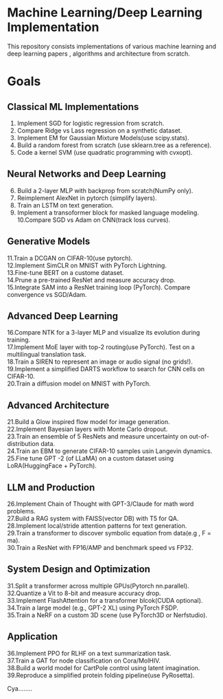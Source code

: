 # **Machine Learning/Deep Learning Implementation**

This repository consists implementations of various machine learning and deep learning papers , algorithms and architecture from scratch.

# **Goals**
## **Classical ML Implementations** <br>
1. Implement SGD for logistic regression from scratch.<br>
2. Compare Ridge vs Lass regression on a synthetic dataset.<br>
3. Implement EM for Gaussian Mixture Models(use scipy.stats).<br>
4. Build a random forest from scratch (use sklearn.tree as a reference).<br>
5. Code a kernel SVM (use quadratic programming with cvxopt).<br>
## **Neural Networks and Deep Learning**
6. Build a 2-layer MLP with backprop from scratch(NumPy only).<br>
7. Reimplement AlexNet in pytorch (simplify layers).<br>
8. Train an LSTM on text generation.<br>
9. Implement a transoformer block for masked language modeling.<br>
10.Compare SGD vs Adam on CNN(track loss curves).<br>
## **Generative Models**
11.Train a DCGAN on CIFAR-10(use pytorch).<br>
12.Implement SimCLR on MNIST with PyTorch Lightning.<br>
13.Fine-tune BERT on a custome dataset.<br>
14.Prune a pre-trained ResNet and measure accuracy drop.<br>
15.Integrate SAM into a ResNet training loop (PyTorch). Compare convergence vs SGD/Adam.<br>
## **Advanced Deep Learning**
16.Compare NTK for a 3-layer MLP and visualize its evolution during training.<br>
17.Implement MoE layer with top-2 routing(use PyTorch). Test on a multilingual translation task.<br>
18.Train a SIREN to represent an image or audio signal (no grids!).<br>
19.Implement a simplified DARTS workflow to search for CNN cells on CIFAR-10.<br>
20.Train a diffusion model on MNIST with PyTorch.<br>
## **Advanced Architecture**
21.Build a Glow inspired flow model for image generation.<br>
22.Implement Bayesian layers with Monte Carlo dropout.<br>
23.Train an ensemble of 5 ResNets and measure uncertainty on out-of-distribution data.<br>
24.Train an EBM to generate CIFAR-10 samples usin Langevin dynamics.<br>
25.Fine tune GPT -2 (of LLaMA) on a custom dataset using LoRA(HuggingFace + PyTorch).<br>
## **LLM and Production**
26.Implement Chain of Thought with GPT-3/Claude for math word problems.<br>
27.Build a RAG system with FAISS(vector DB) with T5 for QA.<br>
28.Implement local/stride attention patterns for text generation.<br>
29.Train a transformer to discover symbolic equation from data(e.g , F = ma).<br>
30.Train a ResNet with FP16/AMP and benchmark speed vs FP32.<br>
## **System Design and Optimization**
31.Split a transformer across multiple GPUs(Pytorch nn.parallel).<br>
32.Quantize a Vit to 8-bit and measure accuracy drop.<br>
33.Implement FlashAttention for a transformer blcok(CUDA optional).<br>
34.Train a large model (e.g., GPT-2 XL) using PyTorch FSDP.<br>
35.Train a NeRF on a custom 3D scene (use PyTorch3D or Nerfstudio).<br>
## **Application**
36.Implement PPO for RLHF on a text summarization task.<br>
37.Train a GAT for node classification on Cora/MolHIV.<br>
38.Build a world model for CartPole control using latent imagination.<br>
39.Reproduce a simplified protein folding pipeline(use PyRosetta).<br>



Cya........
